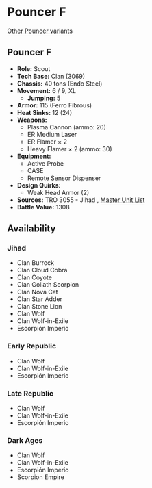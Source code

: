 # Pouncer F 

[Other Pouncer variants](../pouncer.md) 

## Pouncer F 

- **Role:** Scout 
- **Tech Base:** Clan (3069) 
- **Chassis:** 40 tons (Endo Steel) 
- **Movement:** 6 / 9, XL 
  - **Jumping:** 5 
- **Armor:** 115 (Ferro Fibrous) 
- **Heat Sinks:** 12 (24) 
- **Weapons:** 
  - Plasma Cannon (ammo: 20) 
  - ER Medium Laser 
  - ER Flamer × 2 
  - Heavy Flamer × 2 (ammo: 30) 
- **Equipment:** 
  - Active Probe 
  - CASE 
  - Remote Sensor Dispenser 
- **Design Quirks:** 
  - Weak Head Armor (2) 
- **Sources:** TRO 3055 - Jihad , [Master Unit List](http://masterunitlist.info/Unit/Details/4850/pouncer-f) 
- **Battle Value:** 1308 

## Availability 

### Jihad 

- Clan Burrock 
- Clan Cloud Cobra 
- Clan Coyote 
- Clan Goliath Scorpion 
- Clan Nova Cat 
- Clan Star Adder 
- Clan Stone Lion 
- Clan Wolf 
- Clan Wolf-in-Exile 
- Escorpión Imperio 

### Early Republic 

- Clan Wolf 
- Clan Wolf-in-Exile 
- Escorpión Imperio 

### Late Republic 

- Clan Wolf 
- Clan Wolf-in-Exile 
- Escorpión Imperio 

### Dark Ages 

- Clan Wolf 
- Clan Wolf-in-Exile 
- Escorpión Imperio 
- Scorpion Empire 

